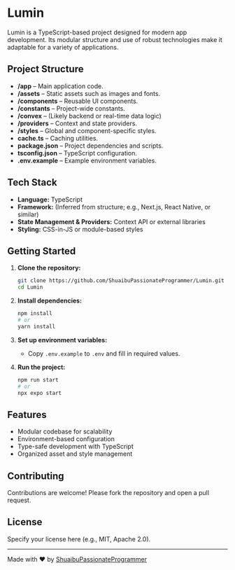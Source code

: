 # Lumin

Lumin is a TypeScript-based project designed for modern app development. Its modular structure and use of robust technologies make it adaptable for a variety of applications.

## Project Structure

- **/app** – Main application code.
- **/assets** – Static assets such as images and fonts.
- **/components** – Reusable UI components.
- **/constants** – Project-wide constants.
- **/convex** – (Likely backend or real-time data logic)
- **/providers** – Context and state providers.
- **/styles** – Global and component-specific styles.
- **cache.ts** – Caching utilities.
- **package.json** – Project dependencies and scripts.
- **tsconfig.json** – TypeScript configuration.
- **.env.example** – Example environment variables.

## Tech Stack

- **Language:** TypeScript
- **Framework:** (Inferred from structure; e.g., Next.js, React Native, or similar)
- **State Management & Providers:** Context API or external libraries
- **Styling:** CSS-in-JS or module-based styles

## Getting Started

1. **Clone the repository:**
   ```bash
   git clone https://github.com/ShuaibuPassionateProgrammer/Lumin.git
   cd Lumin
   ```

2. **Install dependencies:**
   ```bash
   npm install
   # or
   yarn install
   ```

3. **Set up environment variables:**
   - Copy `.env.example` to `.env` and fill in required values.

4. **Run the project:**
   ```bash
   npm run start
   # or
   npx expo start
   ```

## Features

- Modular codebase for scalability
- Environment-based configuration
- Type-safe development with TypeScript
- Organized asset and style management

## Contributing

Contributions are welcome! Please fork the repository and open a pull request.

## License

Specify your license here (e.g., MIT, Apache 2.0).

---

Made with ❤️ by [ShuaibuPassionateProgrammer](https://github.com/ShuaibuPassionateProgrammer)
